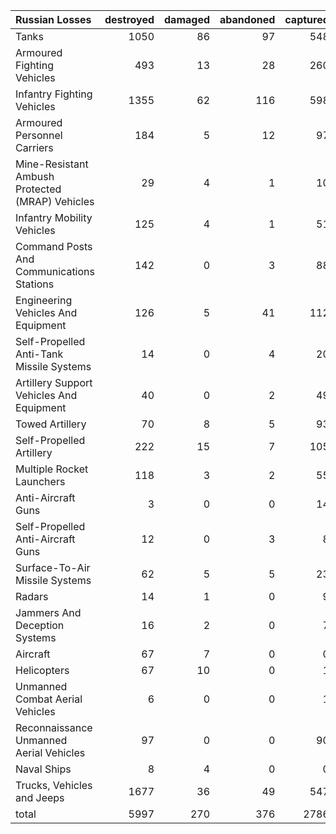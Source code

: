 | Russian Losses                                   |   destroyed |   damaged |   abandoned |   captured |   total |
|:-------------------------------------------------|------------:|----------:|------------:|-----------:|--------:|
| Tanks                                            |        1050 |        86 |          97 |        548 |    1781 |
| Armoured Fighting Vehicles                       |         493 |        13 |          28 |        260 |     794 |
| Infantry Fighting Vehicles                       |        1355 |        62 |         116 |        598 |    2131 |
| Armoured Personnel Carriers                      |         184 |         5 |          12 |         97 |     298 |
| Mine-Resistant Ambush Protected  (MRAP) Vehicles |          29 |         4 |           1 |         10 |      44 |
| Infantry Mobility Vehicles                       |         125 |         4 |           1 |         51 |     181 |
| Command Posts And Communications Stations        |         142 |         0 |           3 |         88 |     233 |
| Engineering Vehicles And Equipment               |         126 |         5 |          41 |        112 |     284 |
| Self-Propelled Anti-Tank Missile Systems         |          14 |         0 |           4 |         20 |      38 |
| Artillery Support Vehicles And Equipment         |          40 |         0 |           2 |         49 |      91 |
| Towed Artillery                                  |          70 |         8 |           5 |         93 |     176 |
| Self-Propelled Artillery                         |         222 |        15 |           7 |        105 |     349 |
| Multiple Rocket Launchers                        |         118 |         3 |           2 |         55 |     178 |
| Anti-Aircraft Guns                               |           3 |         0 |           0 |         14 |      17 |
| Self-Propelled Anti-Aircraft Guns                |          12 |         0 |           3 |          8 |      23 |
| Surface-To-Air Missile Systems                   |          62 |         5 |           5 |         23 |      95 |
| Radars                                           |          14 |         1 |           0 |          9 |      24 |
| Jammers And Deception Systems                    |          16 |         2 |           0 |          7 |      25 |
| Aircraft                                         |          67 |         7 |           0 |          0 |      74 |
| Helicopters                                      |          67 |        10 |           0 |          1 |      78 |
| Unmanned Combat Aerial Vehicles                  |           6 |         0 |           0 |          1 |       7 |
| Reconnaissance Unmanned Aerial Vehicles          |          97 |         0 |           0 |         90 |     187 |
| Naval Ships                                      |           8 |         4 |           0 |          0 |      12 |
| Trucks, Vehicles and Jeeps                       |        1677 |        36 |          49 |        547 |    2309 |
| total                                            |        5997 |       270 |         376 |       2786 |    9429 |
